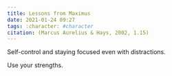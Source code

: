 ```yaml
---
title: Lessons from Maximus
date: 2021-01-24 09:27
tags: :character: #character
citation: (Marcus Aurelius & Hays, 2002, 1.15)
---
```

Self-control and staying focused even with distractions. 

Use your strengths.
